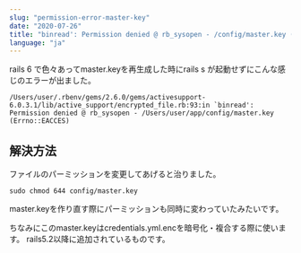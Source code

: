 ```yaml
---
slug: "permission-error-master-key"
date: "2020-07-26"
title: "binread': Permission denied @ rb_sysopen - /config/master.key (Errno::EACCES) の解消方法"
language: "ja"
---
```


rails 6 で色々あってmaster.keyを再生成した時にrails s が起動せずにこんな感じのエラーが出ました。 
```
/Users/user/.rbenv/gems/2.6.0/gems/activesupport-6.0.3.1/lib/active_support/encrypted_file.rb:93:in `binread': Permission denied @ rb_sysopen - /Users/user/app/config/master.key (Errno::EACCES)
```


## 解決方法
ファイルのパーミッションを変更してあげると治りました。
```
sudo chmod 644 config/master.key
```

master.keyを作り直す際にパーミッションも同時に変わっていたみたいです。

ちなみにこのmaster.keyはcredentials.yml.encを暗号化・複合する際に使います。
rails5.2以降に追加されているものです。
